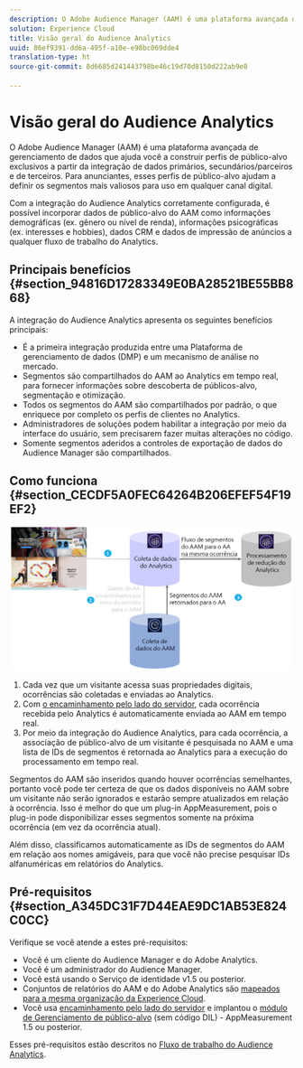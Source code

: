 ```yaml
---
description: O Adobe Audience Manager (AAM) é uma plataforma avançada de gerenciamento de dados que ajuda você a construir perfis de público-alvo exclusivos a partir da integração de dados primários, secundários/parceiros e de terceiros. Para anunciantes, esses perfis de público-alvo ajudam a definir os segmentos mais valiosos para uso em qualquer canal digital.
solution: Experience Cloud
title: Visão geral do Audience Analytics
uuid: 86ef9391-dd6a-495f-a10e-e98bc069dde4
translation-type: ht
source-git-commit: 8d6685d241443798be46c19d70d8150d222ab9e8

---
```



# Visão geral do Audience Analytics

O Adobe Audience Manager (AAM) é uma plataforma avançada de gerenciamento de dados que ajuda você a construir perfis de público-alvo exclusivos a partir da integração de dados primários, secundários/parceiros e de terceiros. Para anunciantes, esses perfis de público-alvo ajudam a definir os segmentos mais valiosos para uso em qualquer canal digital.

Com a integração do Audience Analytics corretamente configurada, é possível incorporar dados de público-alvo do AAM como informações demográficas (ex. gênero ou nível de renda), informações psicográficas (ex. interesses e hobbies), dados CRM e dados de impressão de anúncios a qualquer fluxo de trabalho do Analytics.

## Principais benefícios {#section_94816D17283349E0BA28521BE55BB868}

A integração do Audience Analytics apresenta os seguintes benefícios principais:

* É a primeira integração produzida entre uma Plataforma de gerenciamento de dados (DMP) e um mecanismo de análise no mercado.
* Segmentos são compartilhados do AAM ao Analytics em tempo real, para fornecer informações sobre descoberta de públicos-alvo, segmentação e otimização.
* Todos os segmentos do AAM são compartilhados por padrão, o que enriquece por completo os perfis de clientes no Analytics.
* Administradores de soluções podem habilitar a integração por meio da interface do usuário, sem precisarem fazer muitas alterações no código.
* Somente segmentos aderidos a controles de exportação de dados do Audience Manager são compartilhados.

## Como funciona {#section_CECDF5A0FEC64264B206EFEF54F19EF2}

![](assets/mc-aud-dataflow.png)

1. Cada vez que um visitante acessa suas propriedades digitais, ocorrências são coletadas e enviadas ao Analytics.
1. Com [o encaminhamento pelo lado do servidor](/help/admin/admin/c-server-side-forwarding/ssf.md), cada ocorrência recebida pelo Analytics é automaticamente enviada ao AAM em tempo real.
1. Por meio da integração do Audience Analytics, para cada ocorrência, a associação de público-alvo de um visitante é pesquisada no AAM e uma lista de IDs de segmentos é retornada ao Analytics para a execução do processamento em tempo real.

Segmentos do AAM são inseridos quando houver ocorrências semelhantes, portanto você pode ter certeza de que os dados disponíveis no AAM sobre um visitante não serão ignorados e estarão sempre atualizados em relação à ocorrência. Isso é melhor do que um plug-in AppMeasurement, pois o plug-in pode disponibilizar esses segmentos somente na próxima ocorrência (em vez da ocorrência atual).

Além disso, classificamos automaticamente as IDs de segmentos do AAM em relação aos nomes amigáveis, para que você não precise pesquisar IDs alfanuméricas em relatórios do Analytics.

## Pré-requisitos {#section_A345DC31F7D44EAE9DC1AB53E824C0CC}

Verifique se você atende a estes pré-requisitos:

* Você é um cliente do Audience Manager e do Adobe Analytics.
* Você é um administrador do Audience Manager.
* Você está usando o Serviço de identidade v1.5 ou posterior.
* Conjuntos de relatórios do AAM e do Adobe Analytics são [mapeados para a mesma organização da Experience Cloud](https://docs.adobe.com/content/help/pt-BR/core-services/interface/about-core-services/report-suite-mapping.html).
* Você usa [encaminhamento pelo lado do servidor](/help/admin/admin/c-server-side-forwarding/ssf.md) e implantou o [módulo de Gerenciamento de público-alvo](https://docs.adobe.com/content/help/pt-BR/audience-manager/user-guide/implementation-integration-guides/integration-other-solutions/audience-management-module.html) (sem código DIL) - AppMeasurement 1.5 ou posterior.

Esses pré-requisitos estão descritos no [Fluxo de trabalho do Audience Analytics](/help/integrate/c-audience-analytics/c-workflow/audiences-workflow.md).
